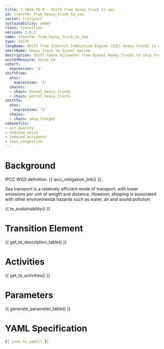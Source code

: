 ```yaml
---
title: T-1B1b-TE-9 - Shift from heavy truck to sea
id: transfer_from_heavy_truck_to_sea
sector: transport
sustainability: amber
class: transition
version: 2.0.2
name: transfer_from_heavy_truck_to_sea
type: shift
longName: Shift from Internal Combustion Engine (ICE) heavy trucks to diesel marine freight transport.
shortName: Heavy truck to diesel marine
description: Shift tonne kilometer from diesel heavy trucks to ship freight in tonne kilometer to fulfill the need of logistics
unitOfMeasure: tonne_km
cohort:
  expression: '1'
shiftFrom:
  atoc:
    expression: '1'
  chains:
  - chain: diesel_heavy_trucks
  - chain: petrol_heavy_trucks
shiftTo:
  atoc:
    expression: '1'
  chains:
  - chain: ship_freight
cobenefits:
- air_quality
- reduced_noise
- reduced_accidents
- less_congestion
---
```

# Background

IPCC WG3 definition: {{ ipcc_mitigation_link() }}.

Sea transport is a relatively efficient mode of transport, with lower emissions per unit of weight and distance. However, shipping is associated with other environmental hazards such as water, air and sound pollution.




{{ te_sustainability() }}

# Transition Element

{{ get_te_description_table() }}


# Activities

{{ get_te_activities() }}


# Parameters

{{ generate_parameter_table() }}


# YAML Specification

```yaml
{{ json_to_yaml() }}
```
